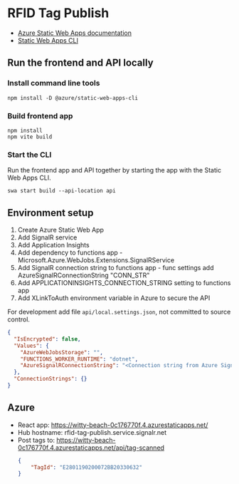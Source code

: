 # RFID Tag Publish

- [Azure Static Web Apps documentation](https://learn.microsoft.com/en-us/azure/static-web-apps/)
- [Static Web Apps CLI](https://azure.github.io/static-web-apps-cli/)

## Run the frontend and API locally

### Install command line tools
```Shell
npm install -D @azure/static-web-apps-cli
```

### Build frontend app

```Shell
npm install
npm vite build
```

### Start the CLI
Run the frontend app and API together by starting the app with the Static Web Apps CLI.
```Shell
swa start build --api-location api
```

## Environment setup
1. Create Azure Static Web App
2. Add SignalR service
3. Add Application Insights
4. Add dependency to functions app - Microsoft.Azure.WebJobs.Extensions.SignalRService
5. Add SignalR connection string to functions app - func settings add AzureSignalRConnectionString "CONN_STR"
6. Add APPLICATIONINSIGHTS_CONNECTION_STRING setting to functions app
7. Add XLinkToAuth environment variable in Azure to secure the API

For development add file `api/local.settings.json`, not committed to source control.

```json
{
  "IsEncrypted": false,
  "Values": {
    "AzureWebJobsStorage": "",
    "FUNCTIONS_WORKER_RUNTIME": "dotnet",
    "AzureSignalRConnectionString": "<Connection string from Azure SignalR service>"
  },
  "ConnectionStrings": {}
}
```

## Azure
- React app: https://witty-beach-0c176770f.4.azurestaticapps.net/
- Hub hostname: rfid-tag-publish.service.signalr.net
- Post tags to: https://witty-beach-0c176770f.4.azurestaticapps.net/api/tag-scanned
    ```json
    {
        "TagId": "E2801190200072BB20330632"
    }
    ```
